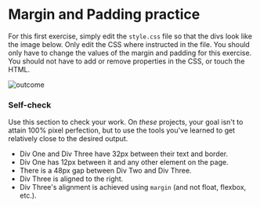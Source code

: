 # Margin and Padding practice

For this first exercise, simply edit the `style.css` file so that the divs look like the image below.
 Only edit the CSS where instructed in the file.  You should only have to change the values of the 
margin and padding for this exercise. You should not have to add or remove properties in the CSS, or 
touch the HTML.

![outcome](./desired-outcome.png)

### Self-check 
Use this section to check your work. On _these_ projects, your goal isn't to attain 100% pixel 
perfection, but to use the tools you've learned to get relatively close to the desired output.

- Div One and Div Three have 32px between their text and border.
- Div One has 12px between it and any other element on the page.
- There is a 48px gap between Div Two and Div Three.
- Div Three is aligned to the right.
- Div Three's alignment is achieved using `margin` (and not float, flexbox, etc.).